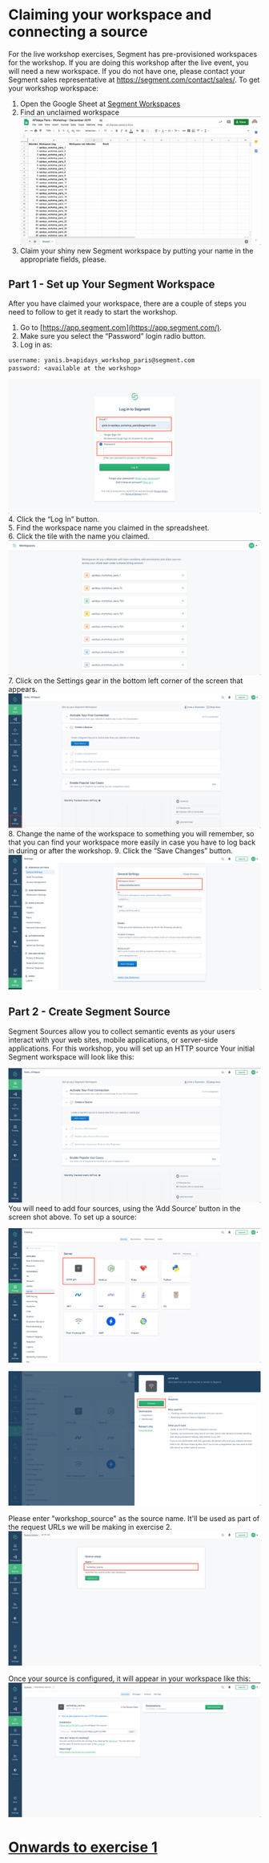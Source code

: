 # Claiming your workspace and connecting a source
For the live workshop exercises, Segment has pre-provisioned workspaces for the workshop.  If you are doing this workshop after the live event, you will need a new workspace. If you do not have one, please contact your Segment sales representative at https://segment.com/contact/sales/.
To get your workshop workspace:
1. Open the Google Sheet at [Segment Workspaces](https://docs.google.com/spreadsheets/d/1Pltzg8kIOsLc4vaey1YtPnwDAPNduBnwwfswjxsL9m0/edit?ts=5dea759c#gid=0)
2. Find an unclaimed workspace
![](misc/img/sheet.png)
3. Claim your shiny new Segment workspace by putting your name in the appropriate fields, please.

## Part 1 - Set up Your Segment Workspace
After you have claimed your workspace, there are a couple of steps you need to follow to get it ready to start the workshop.
1. Go to [https://app.segment.com](https://app.segment.com/).
2. Make sure you select the “Password” login radio button.
3. Log in as:
```
username: yanis.b+apidays_workshop_paris@segment.com
password: <available at the workshop>
```
![](misc/img/login.png)
4. Click the “Log In” button.  
5. Find the workspace name you claimed in the spreadsheet.  
6. Click the tile with the name you claimed.  
![](misc/img/workspace_list.png)
7. Click on the Settings gear in the bottom left corner of the screen that appears.
![](misc/img/settings.png)
8. Change the name of the workspace to something you will remember, so that you can find your workspace more easily in case you have to log back in during or after the workshop. 
9. Click the “Save Changes” button.
![](misc/img/workspace_name.png)

## Part 2 - Create Segment Source
Segment Sources allow you to collect semantic events as your users interact with your web sites, mobile applications, or server-side applications.  For this workshop, you will set up an HTTP source
Your initial Segment workspace will look like this:

![](misc/img/workspace_overview.png)
You will need to add four sources, using the ‘Add Source’ button in the screen shot above.  To set up a source:

![](misc/img/http.png)

![](misc/img/connect.png)

Please enter "workshop_source" as the source name. It'll be used as part of the request URLs we will be making in exercise 2.
![](misc/img/workshop_name.png)

Once your source is configured, it will appear in your workspace like this:
![](misc/img/source_done.png)


# [Onwards to exercise 1](exercise1.md/)